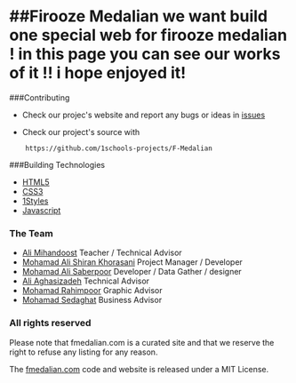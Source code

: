 ##Firooze Medalian
we want build one special web for firooze medalian ! 
in this page you can see our works of it !!
i hope enjoyed it!
=================
###Contributing

* Check our projec's website and report any bugs or ideas in [issues](https://github.com/1schools-projects/F-Medalian/issues)

* Check our project's source with
```
    https://github.com/1schools-projects/F-Medalian
```


###Building Technologies
* [HTML5](http://ali.md/wiki/html5)
* [CSS3](http://ali.md/css3ref)
* [1Styles](http://ali.md/1styles)
* [Javascript](http://www.javascriptsource.com)



### The Team 
- [Ali Mihandoost](http://github.com/AliMD) Teacher / Technical Advisor
- [Mohamad Ali Shiran Khorasani](http://github.com/matafa) Project Manager / Developer
- [Mohamad Ali Saberpoor](http://github.com/Saberpour) Developer / Data Gather / designer
- [Ali Aghasizadeh](http://github.com/AliGH) Technical Advisor
- [Mohamad Rahimpoor](http://github.com/mrahimpoor) Graphic Advisor
- [Mohamad Sedaghat](http://github.com/msedaghat) Business Advisor

### All rights reserved ###
Please note that fmedalian.com is a curated site and that we reserve the right to refuse any listing for any reason.

The [fmedalian.com](http://fmedalian.com) code and website is released under a MIT License.
